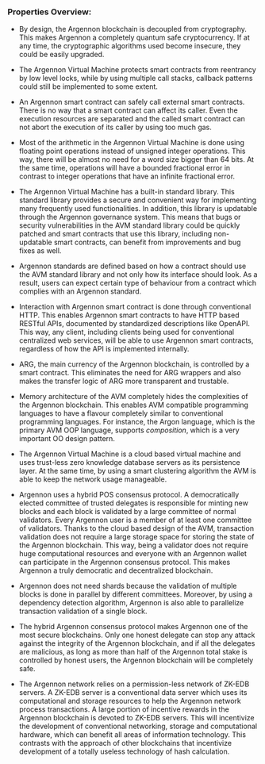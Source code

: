 ### Properties Overview:

- By design, the Argennon blockchain is decoupled from cryptography. This makes Argennon a completely quantum safe
  cryptocurrency. If at any time, the cryptographic algorithms used become insecure, they could be easily upgraded.

- The Argennon Virtual Machine protects smart contracts from reentrancy by low level locks, while by using multiple call
  stacks, callback patterns could still be implemented to some extent.

- An Argennon smart contract can safely call external smart contracts. There is no way that a smart contract can affect
  its caller. Even the execution resources are separated and the called smart contract can not abort the execution of
  its caller by using too much gas.

- Most of the arithmetic in the Argennon Virtual Machine is done using floating point operations instead of unsigned
  integer operations. This way, there will be almost no need for a word size bigger than 64 bits. At the same time,
  operations will have a bounded fractional error in contrast to integer operations that have an infinite fractional
  error.

- The Argennon Virtual Machine has a built-in standard library. This standard library provides a secure and convenient
  way for implementing many frequently used functionalities. In addition, this library is updatable through the Argennon
  governance system. This means that bugs or security vulnerabilities in the AVM standard library could be quickly
  patched and smart contracts that use this library, including non-updatable smart contracts, can benefit from
  improvements and bug fixes as well.

- Argennon standards are defined based on how a contract should use the AVM standard library and not only how its
  interface should look. As a result, users can expect certain type of behaviour from a contract which complies with an
  Argennon standard.

- Interaction with Argennon smart contract is done through conventional HTTP. This enables Argennon smart contracts to
  have HTTP based RESTful APIs, documented by standardized descriptions like OpenAPI. This way, any client, including
  clients being used for conventional centralized web services, will be able to use Argennon smart contracts, regardless
  of how the API is implemented internally.

- ARG, the main currency of the Argennon blockchain, is controlled by a smart contract. This eliminates the need for ARG
  wrappers and also makes the transfer logic of ARG more transparent and trustable.

- Memory architecture of the AVM completely hides the complexities of the Argennon blockchain. This enables AVM
  compatible programming languages to have a flavour completely similar to conventional programming languages. For
  instance, the Argon language, which is the primary AVM OOP language, supports *composition*, which is a very important
  OO design pattern.

- The Argennon Virtual Machine is a cloud based virtual machine and uses trust-less zero knowledge database servers as
  its persistence layer. At the same time, by using a smart clustering algorithm the AVM is able to keep the network
  usage manageable.

- Argennon uses a hybrid POS consensus protocol. A democratically elected committee of trusted delegates is responsible
  for minting new blocks and each block is validated by a large committee of normal validators. Every Argennon user is a
  member of at least one committee of validators. Thanks to the cloud based design of the AVM, transaction validation
  does not require a large storage space for storing the state of the Argennon blockchain. This way, being a validator
  does not require huge computational resources and everyone with an Argennon wallet can participate in the Argennon
  consensus protocol. This makes Argennon a truly democratic and decentralized blockchain.

- Argennon does not need shards because the validation of multiple blocks is done in parallel by different committees.
  Moreover, by using a dependency detection algorithm, Argennon is also able to parallelize transaction validation of a
  single block.

- The hybrid Argennon consensus protocol makes Argennon one of the most secure blockchains. Only one honest delegate can
  stop any attack against the integrity of the Argennon blockchain, and if all the delegates are malicious, as long as
  more than half of the Argennon total stake is controlled by honest users, the Argennon blockchain will be completely
  safe.

- The Argennon network relies on a permission-less network of ZK-EDB servers. A ZK-EDB server is a conventional data
  server which uses its computational and storage resources to help the Argennon network process transactions. A large
  portion of incentive rewards in the Argennon blockchain is devoted to ZK-EDB servers. This will incentivize the
  development of conventional networking, storage and computational hardware, which can benefit all areas of information
  technology. This contrasts with the approach of other blockchains that incentivize development of a totally useless
  technology of hash calculation.

<!---
*α* =  − ln (1 − *M*<sub>*n* + *k*</sub>/*X*) / *n*
<img src="https://render.githubusercontent.com/render/math?math=e^{i \pi} = -1">
h<sub>&theta;</sub>(x) = &pi;<sub>o</sub> x + &theta;<sub>1</sub>x
--->
